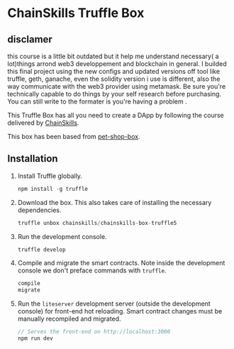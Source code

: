 # ChainSkills Truffle Box

## disclamer
this course is a little bit outdated but it help me understand necessary( a lot)things arrond web3 developpement and blockchain in general.
I builded this final project using the new configs and updated versions off tool like truffle, geth, ganache, even the solidity version i use is different, also the way communicate with the web3 provider using metamask.
Be sure you're  technically capable to do things by your self research before purchasing.
You can still write to the formater is you're having a problem .

This Truffle Box has all you need to create a DApp by following the course delivered by [ChainSkills](https://www.udemy.com/getting-started-with-ethereum-solidity-development/).

This box has been based from [pet-shop-box](https://github.com/truffle-box/pet-shop-box).

## Installation

1. Install Truffle globally.
    ```javascript
    npm install -g truffle
    ```

2. Download the box. This also takes care of installing the necessary dependencies.
    ```javascript
    truffle unbox chainskills/chainskills-box-truffle5
    ```

3. Run the development console.
    ```javascript
    truffle develop
    ```

4. Compile and migrate the smart contracts. Note inside the development console we don't preface commands with `truffle`.
    ```javascript
    compile
    migrate
    ```

5. Run the `liteserver` development server (outside the development console) for front-end hot reloading. Smart contract changes must be manually recompiled and migrated.
    ```javascript
    // Serves the front-end on http://localhost:3000
    npm run dev
    ```
